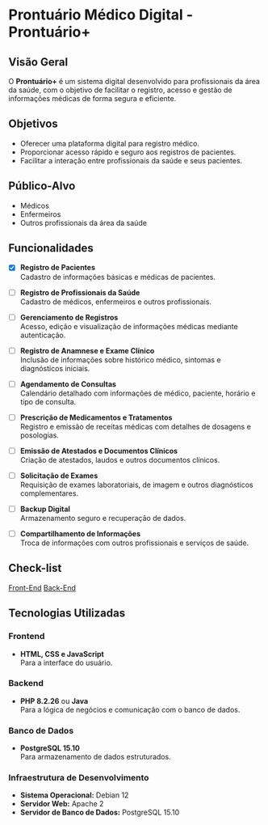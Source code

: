 # Prontuário Médico Digital - Prontuário+

## **Visão Geral**
O **Prontuário+** é um sistema digital desenvolvido para profissionais da área da saúde, com o objetivo de facilitar o registro, acesso e gestão de informações médicas de forma segura e eficiente.

## **Objetivos**
- Oferecer uma plataforma digital para registro médico.
- Proporcionar acesso rápido e seguro aos registros de pacientes.
- Facilitar a interação entre profissionais da saúde e seus pacientes.

## **Público-Alvo**
- Médicos
- Enfermeiros
- Outros profissionais da área da saúde

## **Funcionalidades**
- [x] **Registro de Pacientes**  
   Cadastro de informações básicas e médicas de pacientes.
   
- [ ] **Registro de Profissionais da Saúde**  
   Cadastro de médicos, enfermeiros e outros profissionais.

- [ ] **Gerenciamento de Registros**  
   Acesso, edição e visualização de informações médicas mediante autenticação.

- [ ] **Registro de Anamnese e Exame Clínico**  
   Inclusão de informações sobre histórico médico, sintomas e diagnósticos iniciais.

- [ ] **Agendamento de Consultas**  
   Calendário detalhado com informações de médico, paciente, horário e tipo de consulta.

- [ ] **Prescrição de Medicamentos e Tratamentos**  
   Registro e emissão de receitas médicas com detalhes de dosagens e posologias.

- [ ] **Emissão de Atestados e Documentos Clínicos**  
   Criação de atestados, laudos e outros documentos clínicos.

- [ ] **Solicitação de Exames**  
   Requisição de exames laboratoriais, de imagem e outros diagnósticos complementares.

- [ ] **Backup Digital**  
   Armazenamento seguro e recuperação de dados.

- [ ] **Compartilhamento de Informações**  
    Troca de informações com outros profissionais e serviços de saúde.

## **Check-list**
[Front-End](ChecklistFE.md) [Back-End]()

## **Tecnologias Utilizadas**
### **Frontend**
- **HTML, CSS e JavaScript**  
  Para a interface do usuário.

### **Backend**
- **PHP 8.2.26** ou **Java**  
  Para a lógica de negócios e comunicação com o banco de dados.

### **Banco de Dados**
- **PostgreSQL 15.10**  
  Para armazenamento de dados estruturados.

### **Infraestrutura de Desenvolvimento**
- **Sistema Operacional:** Debian 12
- **Servidor Web:** Apache 2
- **Servidor de Banco de Dados:** PostgreSQL 15.10

